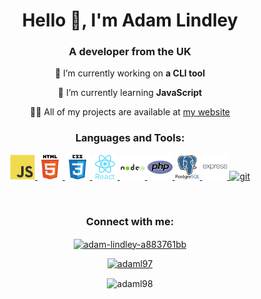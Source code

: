 <h1 align="center">Hello 👋, I'm Adam Lindley</h1>
<h3 align="center">A developer from the UK</h3>

<p align="center"> 🔭 I’m currently working on <b>a CLI tool</b> </p>

<p align="center"> 🌱 I’m currently learning <b>JavaScript</b> </p>

<p align="center"> 👨‍💻 All of my projects are available at <a href='https://adamlindley.netlify.app'>my website</a> </p>
<h3 align="center">Languages and Tools:</h3>
<p align="center"> <a href="https://developer.mozilla.org/en-US/docs/Web/JavaScript" target="_blank" rel="noreferrer"> <img
										src="https://raw.githubusercontent.com/devicons/devicon/master/icons/javascript/javascript-original.svg"
										alt="javascript" width="40" height="40" /> </a>
								<a href="https://www.w3.org/html/" target="_blank" rel="noreferrer"> <img
										src="https://raw.githubusercontent.com/devicons/devicon/master/icons/html5/html5-original-wordmark.svg"
										alt="html5" width="40" height="40" /> </a>
								<a href="https://www.w3schools.com/css/" target="_blank" rel="noreferrer"> <img
										src="https://raw.githubusercontent.com/devicons/devicon/master/icons/css3/css3-original-wordmark.svg"
										alt="css3" width="40" height="40" /> </a>
								<a href="https://reactjs.org/" target="_blank" rel="noreferrer"> <img
										src="https://raw.githubusercontent.com/devicons/devicon/master/icons/react/react-original-wordmark.svg"
										alt="react" width="40" height="40" /> </a>
								<a href="https://nodejs.org" target="_blank" rel="noreferrer"> <img
										src="https://raw.githubusercontent.com/devicons/devicon/master/icons/nodejs/nodejs-original-wordmark.svg"
										alt="nodejs" width="40" height="40" /> </a>
								<a href="https://www.php.net" target="_blank" rel="noreferrer"><img 
										src="https://raw.githubusercontent.com/devicons/devicon/master/icons/php/php-original.svg" 
										alt="php" width="40" height="40" /> </a> 
								<a href="https://www.postgresql.org" target="_blank" rel="noreferrer"> <img
										src="https://raw.githubusercontent.com/devicons/devicon/master/icons/postgresql/postgresql-original-wordmark.svg"
										alt="postgresql" width="40" height="40" /> </a> 
								<a href="https://expressjs.com" target="_blank" rel="noreferrer"><img 
										src="https://raw.githubusercontent.com/devicons/devicon/master/icons/express/express-original-wordmark.svg"
										alt="express" width="40" height="40" /> </a> 
								<a href="https://git-scm.com/" target="_blank" rel="noreferrer"><img 
										src="https://www.vectorlogo.zone/logos/git-scm/git-scm-icon.svg" 
										alt="git" width="40" height="40" /> </a></p>
</br>
<h3 align="center">Connect with me:</h3>
<p align="center">
<a href="https://linkedin.com/in/adam-lindley-a883761bb" target="blank"><img align="center" src="https://raw.githubusercontent.com/rahuldkjain/github-profile-readme-generator/master/src/images/icons/Social/linked-in-alt.svg" alt="adam-lindley-a883761bb" height="30" width="40" /></a>
</p>

<p align="center"> <a href="https://github.com/ryo-ma/github-profile-trophy"><img src="https://github-profile-trophy.vercel.app/?username=adaml98&column=-1&no-frame=true&rank=SSS,SS,S,AAA,AA,A,B,C" alt="adaml97" /></a> </p>
<p align="center"><img align="center" src="https://github-readme-streak-stats.herokuapp.com/?user=adaml98&exclude_days=Sat,Sun&starting_year=2022" alt="adaml98" /></p>
